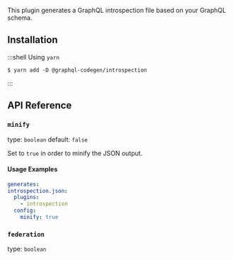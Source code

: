 This plugin generates a GraphQL introspection file based on your GraphQL schema.

## Installation

:::shell Using `yarn`

    $ yarn add -D @graphql-codegen/introspection

:::

## API Reference

### `minify`

type: `boolean`
default: `false`

Set to `true` in order to minify the JSON output.

#### Usage Examples

```yml
generates:
introspection.json:
  plugins:
    - introspection
  config:
    minify: true
```

### `federation`

type: `boolean`

